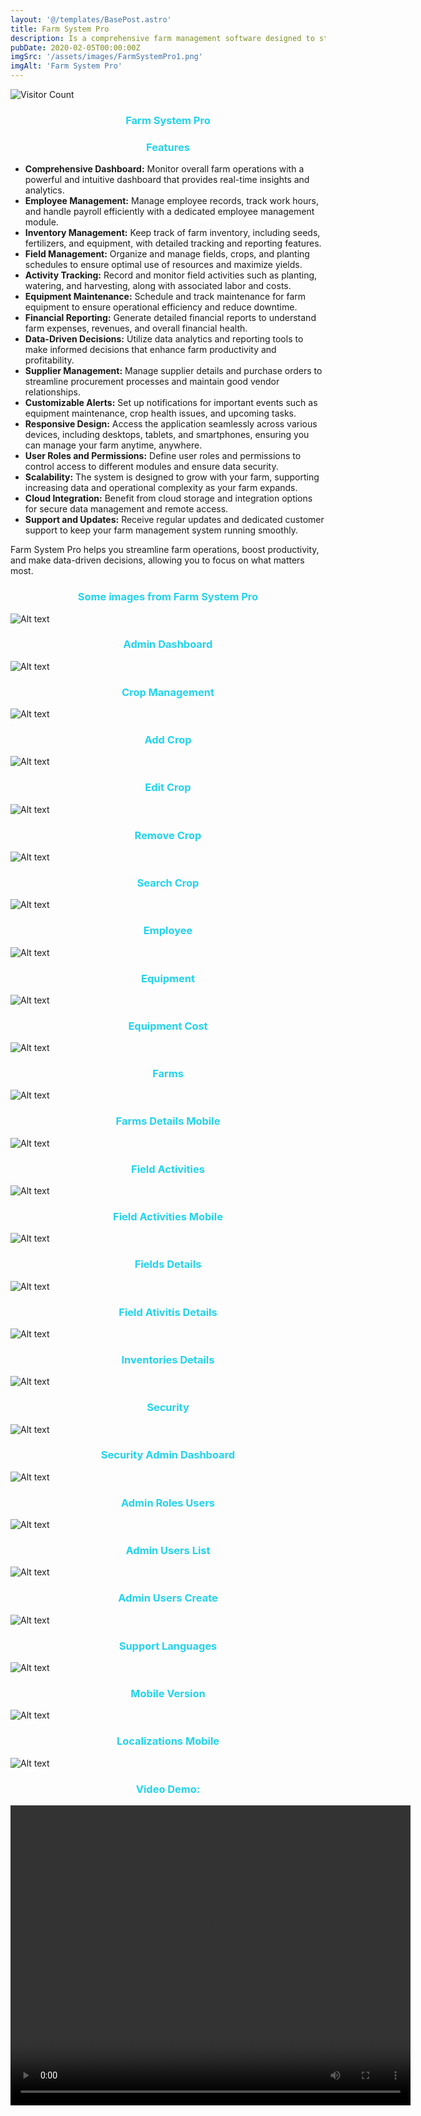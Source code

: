 ```yaml
---
layout: '@/templates/BasePost.astro'
title: Farm System Pro
description: Is a comprehensive farm management software designed to streamline agricultural operations and maximize productivity. 
pubDate: 2020-02-05T00:00:00Z
imgSrc: '/assets/images/FarmSystemPro1.png'
imgAlt: 'Farm System Pro'
---
```

![Visitor Count](https://visitor-badge.laobi.icu/badge?page_id=davidtrovisco.farmsystempro)

<h3 style="color: rgb(34, 211, 238); text-align: center;">Farm System Pro</h3>

<body>
    <h3 style="color: rgb(34, 211, 238); text-align: center;">Features</h3>
    <ul>
        <li><strong>Comprehensive Dashboard:</strong> Monitor overall farm operations with a powerful and intuitive dashboard that provides real-time insights and analytics.</li>
        <li><strong>Employee Management:</strong> Manage employee records, track work hours, and handle payroll efficiently with a dedicated employee management module.</li>
        <li><strong>Inventory Management:</strong> Keep track of farm inventory, including seeds, fertilizers, and equipment, with detailed tracking and reporting features.</li>
        <li><strong>Field Management:</strong> Organize and manage fields, crops, and planting schedules to ensure optimal use of resources and maximize yields.</li>
        <li><strong>Activity Tracking:</strong> Record and monitor field activities such as planting, watering, and harvesting, along with associated labor and costs.</li>
        <li><strong>Equipment Maintenance:</strong> Schedule and track maintenance for farm equipment to ensure operational efficiency and reduce downtime.</li>
        <li><strong>Financial Reporting:</strong> Generate detailed financial reports to understand farm expenses, revenues, and overall financial health.</li>
        <li><strong>Data-Driven Decisions:</strong> Utilize data analytics and reporting tools to make informed decisions that enhance farm productivity and profitability.</li>
        <li><strong>Supplier Management:</strong> Manage supplier details and purchase orders to streamline procurement processes and maintain good vendor relationships.</li>
        <li><strong>Customizable Alerts:</strong> Set up notifications for important events such as equipment maintenance, crop health issues, and upcoming tasks.</li>
        <li><strong>Responsive Design:</strong> Access the application seamlessly across various devices, including desktops, tablets, and smartphones, ensuring you can manage your farm anytime, anywhere.</li>
        <li><strong>User Roles and Permissions:</strong> Define user roles and permissions to control access to different modules and ensure data security.</li>
        <li><strong>Scalability:</strong> The system is designed to grow with your farm, supporting increasing data and operational complexity as your farm expands.</li>
        <li><strong>Cloud Integration:</strong> Benefit from cloud storage and integration options for secure data management and remote access.</li>
        <li><strong>Support and Updates:</strong> Receive regular updates and dedicated customer support to keep your farm management system running smoothly.</li>
    </ul>
    <p>Farm System Pro helps you streamline farm operations, boost productivity, and make data-driven decisions, allowing you to focus on what matters most.</p>
</body>
<h3 style="color: rgb(34, 211, 238); text-align: center;">Some images from Farm System Pro</h3>
<img title="a title" alt="Alt text" src="/assets/images/desktop0.png">
<h3 style="color: rgb(34, 211, 238); text-align: center;">Admin Dashboard</h3>
<img title="a title" alt="Alt text" src="/assets/images/desktop0.png">
<h3 style="color: rgb(34, 211, 238); text-align: center;">Crop Management</h3>
<img title="a title" alt="Alt text" src="/assets/images/CropManagement.png">
<h3 style="color: rgb(34, 211, 238); text-align: center;">Add Crop</h3>
<img title="a title" alt="Alt text" src="/assets/images/AddCrop.png">
<h3 style="color: rgb(34, 211, 238); text-align: center;">Edit Crop</h3>
<img title="a title" alt="Alt text" src="/assets/images/EditCrop.png">
<h3 style="color: rgb(34, 211, 238); text-align: center;">Remove Crop</h3>
<img title="a title" alt="Alt text" src="/assets/images/RemoveCrop.png">
<h3 style="color: rgb(34, 211, 238); text-align: center;">Search Crop</h3>
<img title="a title" alt="Alt text" src="/assets/images/SearchCrop.png">
<h3 style="color: rgb(34, 211, 238); text-align: center;">Employee</h3>
<img title="a title" alt="Alt text" src="/assets/images/Employee.png">
<h3 style="color: rgb(34, 211, 238); text-align: center;">Equipment</h3>
<img title="a title" alt="Alt text" src="/assets/images/Equipment.png">
<h3 style="color: rgb(34, 211, 238); text-align: center;">Equipment Cost</h3>
<img title="a title" alt="Alt text" src="/assets/images/EquipmentCost.png">
<h3 style="color: rgb(34, 211, 238); text-align: center;">Farms</h3>
<img title="a title" alt="Alt text" src="/assets/images/Farms.png">
<h3 style="color: rgb(34, 211, 238); text-align: center;">Farms Details Mobile</h3>
<img title="a title" alt="Alt text" src="/assets/images/FarmsDetailsmobile.png">
<h3 style="color: rgb(34, 211, 238); text-align: center;">Field Activities</h3>
<img title="a title" alt="Alt text" src="/assets/images/FieldActivities.png">
<h3 style="color: rgb(34, 211, 238); text-align: center;">Field Activities Mobile</h3>
<img title="a title" alt="Alt text" src="/assets/images/FieldActivitiesMobile.png">
<h3 style="color: rgb(34, 211, 238); text-align: center;">Fields Details</h3>
<img title="a title" alt="Alt text" src="/assets/images/FieldDetails.png">
<h3 style="color: rgb(34, 211, 238); text-align: center;">Field Ativitis Details</h3>
<img title="a title" alt="Alt text" src="/assets/images/FieldDetails.png">
<h3 style="color: rgb(34, 211, 238); text-align: center;">Inventories Details</h3>
<img title="a title" alt="Alt text" src="/assets/images/InventoriesDetails.png">
<h3 style="color: rgb(34, 211, 238); text-align: center;">Security</h3>
<img title="a title" alt="Alt text" src="/assets/images/Security.png">
<h3 style="color: rgb(34, 211, 238); text-align: center;">Security Admin Dashboard</h3>
<img title="a title" alt="Alt text" src="/assets/images/SecurityAdminDashboard.png">
<h3 style="color: rgb(34, 211, 238); text-align: center;">Admin Roles Users</h3>
<img title="a title" alt="Alt text" src="/assets/images/AdminRolesUserd.png">
<h3 style="color: rgb(34, 211, 238); text-align: center;">Admin Users List</h3>
<img title="a title" alt="Alt text" src="/assets/images/AdminUsers.png">
<h3 style="color: rgb(34, 211, 238); text-align: center;">Admin Users Create</h3>
<img title="a title" alt="Alt text" src="/assets/images/AdminUsersCreate.png">
<h3 style="color: rgb(34, 211, 238); text-align: center;">Support Languages</h3>
<img title="a title" alt="Alt text" src="/assets/images/SupportLanguages.png">
<h3 style="color: rgb(34, 211, 238); text-align: center;">Mobile Version</h3>
<img title="a title" alt="Alt text" src="/assets/images/mobile0.png">
<h3 style="color: rgb(34, 211, 238); text-align: center;">Localizations Mobile</h3>
<img title="a title" alt="Alt text" src="/assets/images/LocalizationsMobile.png">


<h3 style="color: rgb(34, 211, 238); text-align: center;">Video Demo:</h3>
<video width="640" height="480" controls>
  <source src="/assets/images/FarmSystemPro.mp4" type="video/mp4">
</video>
